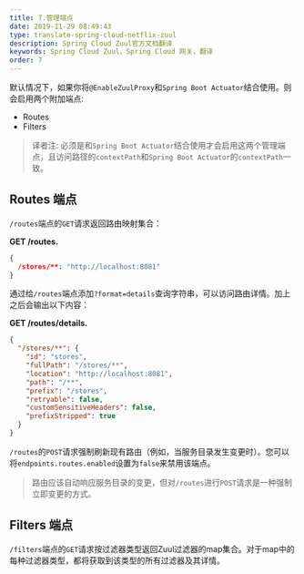 ```yaml
---
title: 7.管理端点
date: 2019-11-29 08:49:43
type: translate-spring-cloud-netflix-zuul
description: Spring Cloud Zuul官方文档翻译
keywords: Spring Cloud Zuul，Spring Cloud 网关，翻译
order: 7
---
```


默认情况下，如果你将`@EnableZuulProxy`和`Spring Boot Actuator`结合使用。则会启用两个附加端点:

* Routes
* Filters

> 译者注:
> 必须是和`Spring Boot Actuator`结合使用才会启用这两个管理端点，且访问路径的`contextPath`和`Spring Boot Actuator`的`contextPath`一致。

## Routes 端点

`/routes`端点的`GET`请求返回路由映射集合：

**GET /routes.**

```json
{
  /stores/**: "http://localhost:8081"
}
```

通过给`/routes`端点添加`?format=details`查询字符串，可以访问路由详情。加上之后会输出以下内容：

**GET /routes/details.**

```json
{
  "/stores/**": {
    "id": "stores",
    "fullPath": "/stores/**",
    "location": "http://localhost:8081",
    "path": "/**",
    "prefix": "/stores",
    "retryable": false,
    "customSensitiveHeaders": false,
    "prefixStripped": true
  }
}
```

`/routes`的`POST`请求强制刷新现有路由（例如，当服务目录发生变更时）。您可以将`endpoints.routes.enabled`设置为`false`来禁用该端点。

> 路由应该自动响应服务目录的变更，但对`/routes`进行`POST`请求是一种强制立即变更的方式。

## Filters 端点

`/filters`端点的`GET`请求按过滤器类型返回Zuul过滤器的map集合。对于map中的每种过滤器类型，都将获取到该类型的所有过滤器及其详情。


